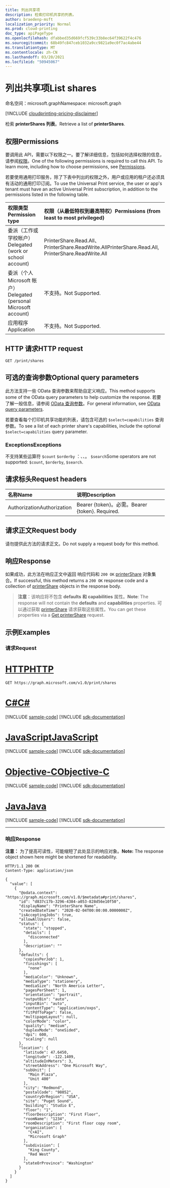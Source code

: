 ```yaml
---
title: 列出共享项
description: 检索打印机共享的列表。
author: braedenp-msft
localization_priority: Normal
ms.prod: cloud-printing
doc_type: apiPageType
ms.openlocfilehash: dfabbed35d669fcf539c33b8ec64f39622f4c476
ms.sourcegitcommit: 68b49fc847ceb1032a9cc9821a9ec0f7ac4abe44
ms.translationtype: MT
ms.contentlocale: zh-CN
ms.lasthandoff: 03/20/2021
ms.locfileid: "50945067"
---
```

# <a name="list-shares"></a><span data-ttu-id="5f76b-103">列出共享项</span><span class="sxs-lookup"><span data-stu-id="5f76b-103">List shares</span></span>
<span data-ttu-id="5f76b-104">命名空间：microsoft.graph</span><span class="sxs-lookup"><span data-stu-id="5f76b-104">Namespace: microsoft.graph</span></span>

[!INCLUDE [cloudprinting-pricing-disclaimer](../../includes/cloudprinting-pricing-disclaimer.md)]

<span data-ttu-id="5f76b-105">检索 **printerShares 列表**。</span><span class="sxs-lookup"><span data-stu-id="5f76b-105">Retrieve a list of **printerShares**.</span></span>

## <a name="permissions"></a><span data-ttu-id="5f76b-106">权限</span><span class="sxs-lookup"><span data-stu-id="5f76b-106">Permissions</span></span>
<span data-ttu-id="5f76b-p101">要调用此 API，需要以下权限之一。要了解详细信息，包括如何选择权限的信息，请参阅[权限](/graph/permissions-reference)。</span><span class="sxs-lookup"><span data-stu-id="5f76b-p101">One of the following permissions is required to call this API. To learn more, including how to choose permissions, see [Permissions](/graph/permissions-reference).</span></span>

<span data-ttu-id="5f76b-109">若要使用通用打印服务，除了下表中列出的权限之外，用户或应用的租户还必须具有活动的通用打印订阅。</span><span class="sxs-lookup"><span data-stu-id="5f76b-109">To use the Universal Print service, the user or app's tenant must have an active Universal Print subscription, in addition to the permissions listed in the following table.</span></span>

|<span data-ttu-id="5f76b-110">权限类型</span><span class="sxs-lookup"><span data-stu-id="5f76b-110">Permission type</span></span> | <span data-ttu-id="5f76b-111">权限（从最低特权到最高特权）</span><span class="sxs-lookup"><span data-stu-id="5f76b-111">Permissions (from least to most privileged)</span></span> |
|:---------------|:--------------------------------------------|
|<span data-ttu-id="5f76b-112">委派（工作或学校帐户）</span><span class="sxs-lookup"><span data-stu-id="5f76b-112">Delegated (work or school account)</span></span>| <span data-ttu-id="5f76b-113">PrinterShare.Read.All、PrinterShare.ReadWrite.All</span><span class="sxs-lookup"><span data-stu-id="5f76b-113">PrinterShare.Read.All, PrinterShare.ReadWrite.All</span></span> |
|<span data-ttu-id="5f76b-114">委派（个人 Microsoft 帐户）</span><span class="sxs-lookup"><span data-stu-id="5f76b-114">Delegated (personal Microsoft account)</span></span>|<span data-ttu-id="5f76b-115">不支持。</span><span class="sxs-lookup"><span data-stu-id="5f76b-115">Not Supported.</span></span>|
|<span data-ttu-id="5f76b-116">应用程序</span><span class="sxs-lookup"><span data-stu-id="5f76b-116">Application</span></span>|<span data-ttu-id="5f76b-117">不支持。</span><span class="sxs-lookup"><span data-stu-id="5f76b-117">Not Supported.</span></span>|

## <a name="http-request"></a><span data-ttu-id="5f76b-118">HTTP 请求</span><span class="sxs-lookup"><span data-stu-id="5f76b-118">HTTP request</span></span>

<!-- {
  "blockType": "ignored"
}
-->
``` http
GET /print/shares
```

## <a name="optional-query-parameters"></a><span data-ttu-id="5f76b-119">可选的查询参数</span><span class="sxs-lookup"><span data-stu-id="5f76b-119">Optional query parameters</span></span>
<span data-ttu-id="5f76b-120">此方法支持一些 OData 查询参数来帮助自定义响应。</span><span class="sxs-lookup"><span data-stu-id="5f76b-120">This method supports some of the OData query parameters to help customize the response.</span></span> <span data-ttu-id="5f76b-121">若要了解一般信息，请参阅 [OData 查询参数](/graph/query-parameters)。</span><span class="sxs-lookup"><span data-stu-id="5f76b-121">For general information, see [OData query parameters](/graph/query-parameters).</span></span>

<span data-ttu-id="5f76b-122">若要查看每个打印机共享功能的列表，请包含可选的 `$select=capabilities` 查询参数。</span><span class="sxs-lookup"><span data-stu-id="5f76b-122">To see a list of each printer share's capabilities, include the optional `$select=capabilities` query parameter.</span></span>

### <a name="exceptions"></a><span data-ttu-id="5f76b-123">Exceptions</span><span class="sxs-lookup"><span data-stu-id="5f76b-123">Exceptions</span></span>
<span data-ttu-id="5f76b-124">不支持某些运算符 `$count` `$orderby` ：、、。 `$search`</span><span class="sxs-lookup"><span data-stu-id="5f76b-124">Some operators are not supported: `$count`, `$orderby`, `$search`.</span></span>

## <a name="request-headers"></a><span data-ttu-id="5f76b-125">请求标头</span><span class="sxs-lookup"><span data-stu-id="5f76b-125">Request headers</span></span>
|<span data-ttu-id="5f76b-126">名称</span><span class="sxs-lookup"><span data-stu-id="5f76b-126">Name</span></span>|<span data-ttu-id="5f76b-127">说明</span><span class="sxs-lookup"><span data-stu-id="5f76b-127">Description</span></span>|
|:---|:---|
|<span data-ttu-id="5f76b-128">Authorization</span><span class="sxs-lookup"><span data-stu-id="5f76b-128">Authorization</span></span>|<span data-ttu-id="5f76b-p103">Bearer {token}。必需。</span><span class="sxs-lookup"><span data-stu-id="5f76b-p103">Bearer {token}. Required.</span></span>|

## <a name="request-body"></a><span data-ttu-id="5f76b-131">请求正文</span><span class="sxs-lookup"><span data-stu-id="5f76b-131">Request body</span></span>
<span data-ttu-id="5f76b-132">请勿提供此方法的请求正文。</span><span class="sxs-lookup"><span data-stu-id="5f76b-132">Do not supply a request body for this method.</span></span>

## <a name="response"></a><span data-ttu-id="5f76b-133">响应</span><span class="sxs-lookup"><span data-stu-id="5f76b-133">Response</span></span>

<span data-ttu-id="5f76b-134">如果成功，此方法在响应正文中返回 响应代码和 `200 OK` [printerShare](../resources/printershare.md) 对象集合。</span><span class="sxs-lookup"><span data-stu-id="5f76b-134">If successful, this method returns a `200 OK` response code and a collection of [printerShare](../resources/printershare.md) objects in the response body.</span></span>

><span data-ttu-id="5f76b-135">**注意**：该响应将不包含 **defaults** **和 capabilities** 属性。</span><span class="sxs-lookup"><span data-stu-id="5f76b-135">**Note**: The response will not contain the **defaults** and **capabilities** properties.</span></span> <span data-ttu-id="5f76b-136">可以通过获取 [printerShare](printershare-get.md) 请求获取这些属性。</span><span class="sxs-lookup"><span data-stu-id="5f76b-136">You can get these properties via a [Get printerShare](printershare-get.md) request.</span></span>

## <a name="examples"></a><span data-ttu-id="5f76b-137">示例</span><span class="sxs-lookup"><span data-stu-id="5f76b-137">Examples</span></span>

### <a name="request"></a><span data-ttu-id="5f76b-138">请求</span><span class="sxs-lookup"><span data-stu-id="5f76b-138">Request</span></span>

# <a name="http"></a>[<span data-ttu-id="5f76b-139">HTTP</span><span class="sxs-lookup"><span data-stu-id="5f76b-139">HTTP</span></span>](#tab/http)
<!-- {
  "blockType": "request",
  "name": "list_printershare_1"
}
-->
``` http
GET https://graph.microsoft.com/v1.0/print/shares
```
# <a name="c"></a>[<span data-ttu-id="5f76b-140">C#</span><span class="sxs-lookup"><span data-stu-id="5f76b-140">C#</span></span>](#tab/csharp)
[!INCLUDE [sample-code](../includes/snippets/csharp/list-printershare-1-csharp-snippets.md)]
[!INCLUDE [sdk-documentation](../includes/snippets/snippets-sdk-documentation-link.md)]

# <a name="javascript"></a>[<span data-ttu-id="5f76b-141">JavaScript</span><span class="sxs-lookup"><span data-stu-id="5f76b-141">JavaScript</span></span>](#tab/javascript)
[!INCLUDE [sample-code](../includes/snippets/javascript/list-printershare-1-javascript-snippets.md)]
[!INCLUDE [sdk-documentation](../includes/snippets/snippets-sdk-documentation-link.md)]

# <a name="objective-c"></a>[<span data-ttu-id="5f76b-142">Objective-C</span><span class="sxs-lookup"><span data-stu-id="5f76b-142">Objective-C</span></span>](#tab/objc)
[!INCLUDE [sample-code](../includes/snippets/objc/list-printershare-1-objc-snippets.md)]
[!INCLUDE [sdk-documentation](../includes/snippets/snippets-sdk-documentation-link.md)]

# <a name="java"></a>[<span data-ttu-id="5f76b-143">Java</span><span class="sxs-lookup"><span data-stu-id="5f76b-143">Java</span></span>](#tab/java)
[!INCLUDE [sample-code](../includes/snippets/java/list-printershare-1-java-snippets.md)]
[!INCLUDE [sdk-documentation](../includes/snippets/snippets-sdk-documentation-link.md)]

---



### <a name="response"></a><span data-ttu-id="5f76b-144">响应</span><span class="sxs-lookup"><span data-stu-id="5f76b-144">Response</span></span>
<span data-ttu-id="5f76b-145">**注意：** 为了提高可读性，可能缩短了此处显示的响应对象。</span><span class="sxs-lookup"><span data-stu-id="5f76b-145">**Note:** The response object shown here might be shortened for readability.</span></span>
<!-- {
  "blockType": "response",
  "truncated": true,
  "@odata.type": "Collection(microsoft.graph.printerShare)"
}
-->
``` http
HTTP/1.1 200 OK
Content-Type: application/json

{
  "value": [
    {
      "@odata.context": "https://graph.microsoft.com/v1.0/$metadata#print/shares",
      "id": "d837c17b-3296-4384-a053-828d56e10f50",
      "displayName": "PrinterShare Name",
      "createdDateTime": "2020-02-04T00:00:00.0000000Z",
      "isAcceptingJobs": true,
      "allowAllUsers": false,
      "status": {
        "state": "stopped",
        "details": [
          "disconnected"
        ],
        "description": ""
      },
      "defaults": {
        "copiesPerJob": 1,
        "finishings": [
          "none"
        ],
        "mediaColor": "Unknown",
        "mediaType": "stationery",
        "mediaSize": "North America Letter",
        "pagesPerSheet": 1,
        "orientation": "portrait",
        "outputBin": "auto",
        "inputBin": "auto",
        "contentType": "application/oxps",
        "fitPdfToPage": false,
        "multipageLayout": null,
        "colorMode": "color",
        "quality": "medium",
        "duplexMode": "oneSided",
        "dpi": 600,
        "scaling": null
      },
      "location": {
        "latitude": 47.6450,
        "longitude": -122.1409,
        "altitudeInMeters": 3,
        "streetAddress": "One Microsoft Way",
        "subUnit": [
          "Main Plaza",
          "Unit 400"
        ],
        "city": "Redmond",
        "postalCode": "98052",
        "countryOrRegion": "USA",
        "site": "Puget Sound",
        "building": "Studio E",
        "floor": "1",
        "floorDescription": "First Floor",
        "roomName": "1234",
        "roomDescription": "First floor copy room",
        "organization": [
          "C+AI",
          "Microsoft Graph"
        ],
        "subdivision": [
          "King County",
          "Red West"
        ],
        "stateOrProvince": "Washington"
      }
    }
  ]
}
```

